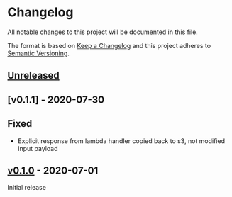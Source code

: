 # Changelog
All notable changes to this project will be documented in this file.

The format is based on [Keep a Changelog](http://keepachangelog.com/en/1.0.0/)
and this project adheres to [Semantic Versioning](http://semver.org/spec/v2.0.0.html).

## [Unreleased]

## [v0.1.1] - 2020-07-30

## Fixed
- Explicit response from lambda handler copied back to s3, not modified input payload

## [v0.1.0] - 2020-07-01

Initial release


[Unreleased]: https://github.com/sat-utils/sat-stac/compare/master...develop
[v0.1.0]: https://github.com/cirrus-geo/cirrus-job-images/tree/0.1.0
